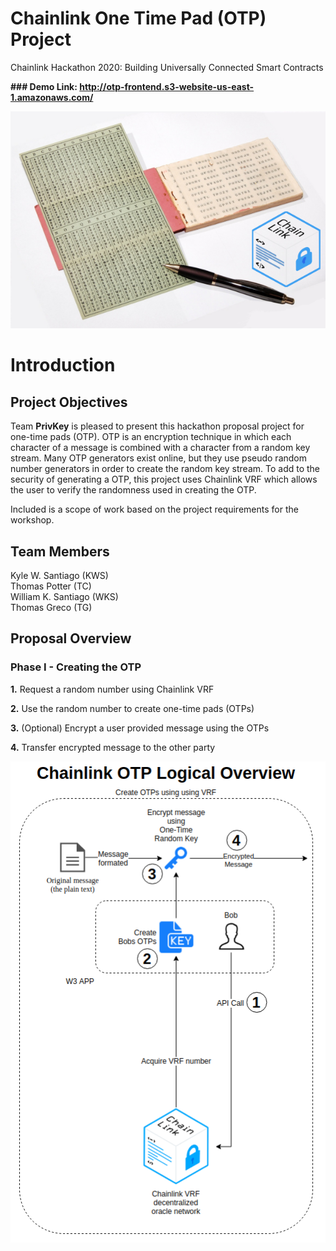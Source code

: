 # Chainlink One Time Pad (OTP) Project

Chainlink Hackathon 2020: Building Universally Connected Smart Contracts

**### Demo Link: http://otp-frontend.s3-website-us-east-1.amazonaws.com/**

<p align="center">
  <img src="./images/OTP_center.png" />
</p>

# Introduction

## Project Objectives

Team **PrivKey** is pleased to present this hackathon proposal project for one-time pads (OTP). OTP is an encryption technique in which each character of a message is combined with a character from a random key stream. Many OTP generators exist online, but they use pseudo random number generators in order to create the random key stream. To add to the security of generating a OTP, this project uses Chainlink VRF which allows the user to verify the randomness used in creating the OTP.

Included is a scope of work based on the project requirements for the workshop.

## Team Members

Kyle W. Santiago (KWS)\
Thomas Potter (TC)\
William K. Santiago (WKS)\
Thomas Greco (TG)

## Proposal Overview

### Phase I - Creating the OTP

**1.** Request a random number using Chainlink VRF

**2.** Use the random number to create one-time pads (OTPs)

**3.** (Optional) Encrypt a user provided message using the OTPs

**4.** Transfer encrypted message to the other party


<p align="center">
  <img src="./images/Chainlink_OTP_Overview.png" />
</p>
